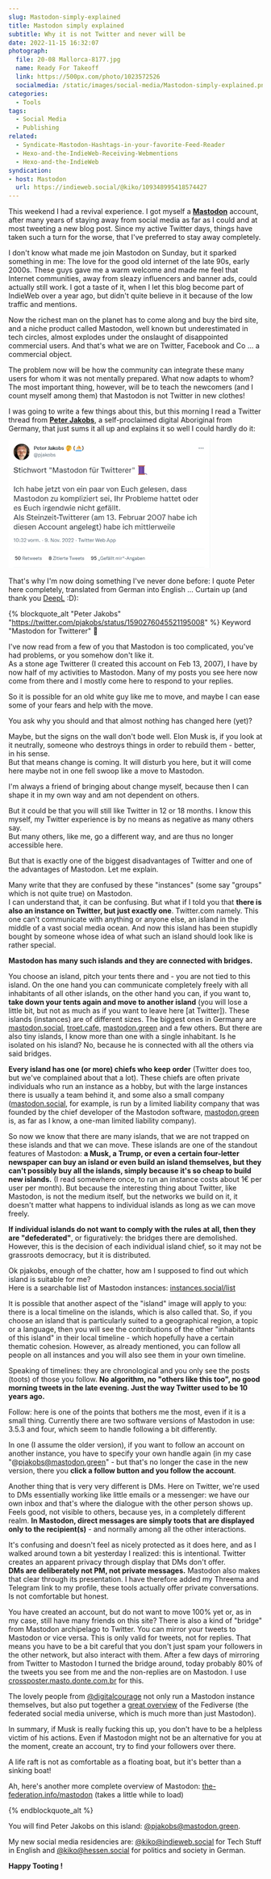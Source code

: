 ```yaml
---
slug: Mastodon-simply-explained
title: Mastodon simply explained
subtitle: Why it is not Twitter and never will be 
date: 2022-11-15 16:32:07
photograph:
  file: 20-08 Mallorca-8177.jpg
  name: Ready For Takeoff
  link: https://500px.com/photo/1023572526
  socialmedia: /static/images/social-media/Mastodon-simply-explained.png
categories:
  - Tools
tags:
  - Social Media
  - Publishing
related:
  - Syndicate-Mastodon-Hashtags-in-your-favorite-Feed-Reader
  - Hexo-and-the-IndieWeb-Receiving-Webmentions
  - Hexo-and-the-IndieWeb
syndication: 
- host: Mastodon
  url: https://indieweb.social/@kiko/109348995418574427
---
```


This weekend I had a revival experience. I got myself a [**Mastodon**](https://joinmastodon.org/) account, after many years of staying away from social media as far as I could and at most tweeting a new blog post. Since my active Twitter days, things have taken such a turn for the worse, that I've preferred to stay away completely.

I don't know what made me join Mastodon on Sunday, but it sparked something in me: The love for the good old internet of the late 90s, early 2000s. These guys gave me a warm welcome and made me feel that Internet communities, away from sleazy influencers and banner ads, could actually still work. I got a taste of it, when I let this blog become part of IndieWeb over a year ago, but didn't quite believe in it because of the low traffic and mentions.

Now the richest man on the planet has to come along and buy the bird site, and a niche product called Mastodon, well known but underestimated in tech circles, almost explodes under the onslaught of disappointed commercial users. And that's what we are on Twitter, Facebook and Co ... a commercial object.

The problem now will be how the community can integrate these many users for whom it was not mentally prepared. What now adapts to whom? The most important thing, however, will be to teach the newcomers (and I count myself among them) that Mastodon is not Twitter in new clothes!

I was going to write a few things about this, but this morning I read a Twitter thread from [**Peter Jakobs**](https://mastodon.green/@pjakobs), a self-proclaimed digital Aboriginal from Germany, that just sums it all up and explains it so well I could hardly do it:

[![Tweet from Peter Jakobs, November 29, 2022](Mastodon-simply-explained/tweet-peter-jakobs-22-11-09.png)](https://twitter.com/pjakobs/status/1590276045521195008)

That's why I'm now doing something I've never done before: I quote Peter here completely, translated from German into English ... Curtain up (and thank you [DeepL](https://www.deepl.com/en/translator) :D):

<!-- more -->

{% blockquote_alt "Peter Jakobs" "https://twitter.com/pjakobs/status/1590276045521195008" %}
Keyword "Mastodon for Twitterer" 🧵
  
I've now read from a few of you that Mastodon is too complicated, you've had problems, or you somehow don't like it.  
As a stone age Twitterer (I created this account on Feb 13, 2007), I have by now half of my activities to Mastodon. Many of my posts you see here now come from there and I mostly come here to respond to your replies.

So it is possible for an old white guy like me to move, and maybe I can ease some of your fears and help with the move.
  
You ask why you should and that almost nothing has changed here (yet)?
  
Maybe, but the signs on the wall don't bode well. Elon Musk is, if you look at it neutrally, someone who destroys things in order to rebuild them - better, in his sense.  
But that means change is coming. It will disturb you here, but it will come here maybe not in one fell swoop like a move to Mastodon.

I'm always a friend of bringing about change myself, because then I can shape it in my own way and am not dependent on others. 

But it could be that you will still like Twitter in 12 or 18 months. I know this myself, my Twitter experience is by no means as negative as many others say.  
But many others, like me, go a different way, and are thus no longer accessible here.

But that is exactly one of the biggest disadvantages of Twitter and one of the advantages of Mastodon.
Let me explain.

Many write that they are confused by these "instances" (some say "groups" which is not quite true) on Mastodon.  
I can understand that, it can be confusing. But what if I told you that **there is also an instance on Twitter, but just exactly one**. Twitter.com namely. This one can't communicate with anything or anyone else, an island in the middle of a vast social media ocean. And now this island has been stupidly bought by someone whose idea of what such an island should look like is rather special.

**Mastodon has many such islands and they are connected with bridges.**

You choose an island, pitch your tents there and - you are not tied to this island. On the one hand you can communicate completely freely with all inhabitants of all other islands, on the other hand you can, if you want to, **take down your tents again and move to another island** (you will lose a little bit, but not as much as if you want to leave here [at Twitter]). These islands (instances) are of different sizes. The biggest ones in Germany are [mastodon.social](https://mastodon.social), [troet.cafe](https://troet.cafe), [mastodon.green](https://mastodon.green) and a few others. But there are also tiny islands, I know more than one with a single inhabitant. Is he isolated on his island? No, because he is connected with all the others via said bridges.

**Every island has one (or more) chiefs who keep order** (Twitter does too, but we've complained about that a lot). These chiefs are often private individuals who run an instance as a hobby, but with the large instances there is usually a team behind it, and some also a small company ([mastodon.social](https://mastodon.social), for example, is run by a limited liability company that was founded by the chief developer of the Mastodon software, [mastodon.green](https://mastodon.green) is, as far as I know, a one-man limited liability company).

So now we know that there are many islands, that we are not trapped on these islands and that we can move.
These islands are one of the standout features of Mastodon: **a Musk, a Trump, or even a certain four-letter newspaper can buy an island or even build an island themselves, but they can't possibly buy all the islands, simply because it's so cheap to build new islands.** (I read somewhere once, to run an instance costs about 1€ per user per month). But because the interesting thing about Twitter, like Mastodon, is not the medium itself, but the networks we build on it, it doesn't matter what happens to individual islands as long as we can move freely.

**If individual islands do not want to comply with the rules at all, then they are "defederated"**, or figuratively: the bridges there are demolished. However, this is the decision of each individual island chief, so it may not be grassroots democracy, but it is distributed.  

Ok pjakobs, enough of the chatter, how am I supposed to find out which island is suitable for me?  
Here is a searchable list of Mastodon instances: [instances.social/list](https://instances.social/list#lang=de&allowed=&prohibited=&min-users=&max-users=)

It is possible that another aspect of the "island" image will apply to you: there is a local timeline on the islands, which is also called that. So, if you choose an island that is particularly suited to a geographical region, a topic or a language, then you will see the contributions of the other "inhabitants of this island" in their local timeline - which hopefully have a certain thematic cohesion. However, as already mentioned, you can follow all people on all instances and you will also see them in your own timeline.

Speaking of timelines: they are chronological and you only see the posts (toots) of those you follow. **No algorithm, no "others like this too", no good morning tweets in the late evening. Just the way Twitter used to be 10 years ago.**

Follow: here is one of the points that bothers me the most, even if it is a small thing. Currently there are two software versions of Mastodon in use: 3.5.3 and four, which seem to handle following a bit differently.

In one (I assume the older version), if you want to follow an account on another instance, you have to specify your own handle again (in my case "@pjakobs@mastodon.green" - but that's no longer the case in the new version, there you **click a follow button and you follow the account**.

Another thing that is very very different is DMs. Here on Twitter, we're used to DMs essentially working like little emails or a messenger: we have our own inbox and that's where the dialogue with the other person shows up. Feels good, not visible to others, because yes, in a completely different realm.
**In Mastodon, direct messages are simply toots that are displayed only to the recipient(s)** - and normally among all the other interactions.

It's confusing and doesn't feel as nicely protected as it does here, and as I walked around town a bit yesterday I realized: this is intentional. Twitter creates an apparent privacy through display that DMs don't offer.  
**DMs are deliberately not PM, not private messages.** Mastodon also makes that clear through its presentation. I have therefore added my Threema and Telegram link to my profile, these tools actually offer private conversations. Is not comfortable but honest.

You have created an account, but do not want to move 100% yet or, as in my case, still have many friends on this site? There is also a kind of "bridge" from Mastodon archipelago to Twitter. You can mirror your tweets to Mastodon or vice versa. This is only valid for tweets, not for replies. That means you have to be a bit careful that you don't just spam your followers in the other network, but also interact with them. After a few days of mirroring from Twitter to Mastodon I turned the bridge around, today probably 80% of the tweets you see from me and the non-replies are on Mastodon. I use [crossposter.masto.donte.com.br](https://crossposter.masto.donte.com.br) for this.

The lovely people from [@digitalcourage](https://twitter.com/digitalcourage) not only run a Mastodon instance themselves, but also put together a [great overview](https://digitalcourage.de/digitale-selbstverteidigung/fediverse) of the Fediverse (the federated social media universe, which is much more than just Mastodon).

In summary, if Musk is really fucking this up, you don't have to be a helpless victim of his actions. Even if Mastodon might not be an alternative for you at the moment, create an account, try to find your followers over there. 

A life raft is not as comfortable as a floating boat, but it's better than a sinking boat!

Ah, here's another more complete overview of Mastodon: 
[the-federation.info/mastodon](https://the-federation.info/mastodon) (takes a little while to load)

{% endblockquote_alt %}

You will find Peter Jakobs on this island: [@pjakobs@mastodon.green](https://mastodon.green/@pjakobs).

My new social media residencies are: [@kiko@indieweb.social](https://indieweb.social/@kiko) for Tech Stuff in English and [@kiko@hessen.social](https://hessen.social/@kiko) for politics and society in German.

**Happy Tooting !**